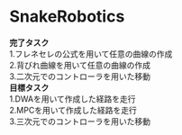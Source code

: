 # SnakeRobotics
<b>完了タスク</b><br>
1.フレネセレの公式を用いて任意の曲線の作成<br>
2.背びれ曲線を用いて任意の曲線の作成<br>
3.二次元でのコントローラを用いた移動<br>
<b>目標タスク</b><br>
1.DWAを用いて作成した経路を走行<br>
2.MPCを用いて作成した経路を走行<br>
3.三次元でのコントローラを用いた移動<br>
